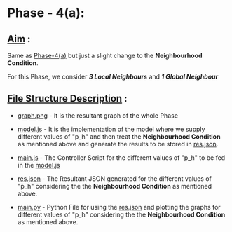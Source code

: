 # Phase - 4(a):
## <u>Aim</u> : 
Same as [Phase-4(a)](../Phase-4(a)/) but just a slight change to the **Neighbourhood Condition**.

For this Phase, we consider **_3 Local Neighbours_** and **_1 Global Neighbour_**

## <u>File Structure Description</u> :
- [graph.png](./graph.png) - It is the resultant graph of the whole Phase

- [model.js](./model.js) - It is the implementation of the model where we supply different values of "p_h" and then treat the **Neighbourhood Condition** as mentioned above and generate the results to be stored in [res.json](./res.json).


- [main.js](./main.js) - The Controller Script for the different values of "p_h" to be fed in the [model.js](./model.js)

- [res.json](./res.json) - The Resultant JSON generated for the different values of "p_h" considering the the **Neighbourhood Condition** as mentioned above.

- [main.py](./main.py) - Python File for using the [res.json](./res.json) and plotting the graphs for different values of "p_h" considering the the **Neighbourhood Condition** as mentioned above.